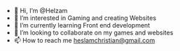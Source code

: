 - 👋 Hi, I’m @Helzam
- 👀 I’m interested in Gaming and creating Websites
- 🌱 I’m currently learning Front end development
- 💞️ I’m looking to collaborate on my games and websites
- 📫 How to reach me heslamchristian@gmail.com

<!---
Helzam/Helzam is a ✨ special ✨ repository because its `README.md` (this file) appears on your GitHub profile.
You can click the Preview link to take a look at your changes.
--->
